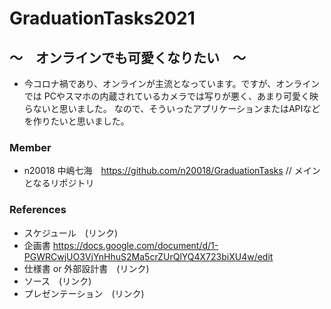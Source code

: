 # GraduationTasks2021

## 〜　オンラインでも可愛くなりたい　〜

- 今コロナ禍であり、オンラインが主流となっています。ですが、オンラインでは
PCやスマホの内蔵されているカメラでは写りが悪く、あまり可愛く映らないと思いました。
なので、そういったアプリケーションまたはAPIなどを作りたいと思いました。

### Member

- n20018 中嶋七海　<https://github.com/n20018/GraduationTasks> // メインとなるリポジトリ

### References

- スケジュール　(リンク)
- 企画書 <https://docs.google.com/document/d/1-PGWRCwjUO3VjYnHhuS2Ma5crZUrQlYQ4X723biXU4w/edit>
- 仕様書 or 外部設計書　(リンク)
- ソース　(リンク)
- プレゼンテーション　(リンク)
